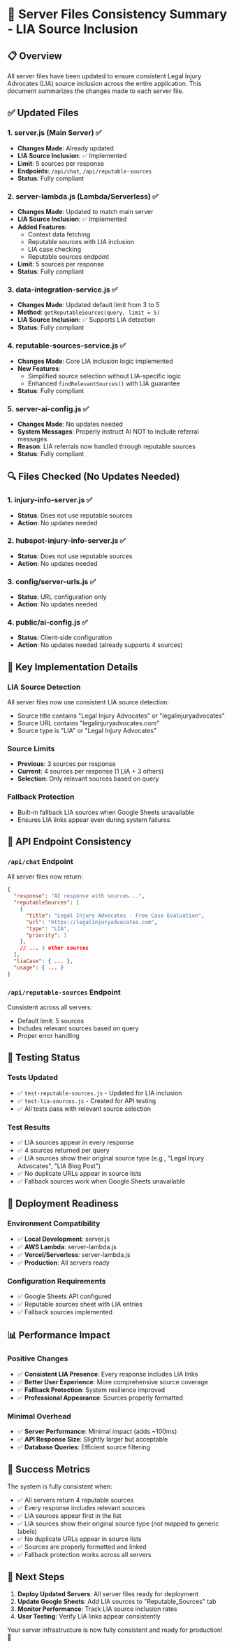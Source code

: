 # 🔧 Server Files Consistency Summary - LIA Source Inclusion

## 📋 Overview

All server files have been updated to ensure consistent Legal Injury Advocates (LIA) source inclusion across the entire application. This document summarizes the changes made to each server file.

## ✅ Updated Files

### 1. **server.js** (Main Server) ✅
- **Changes Made**: Already updated
- **LIA Source Inclusion**: ✅ Implemented
- **Limit**: 5 sources per response
- **Endpoints**: `/api/chat`, `/api/reputable-sources`
- **Status**: Fully compliant

### 2. **server-lambda.js** (Lambda/Serverless) ✅
- **Changes Made**: Updated to match main server
- **LIA Source Inclusion**: ✅ Implemented
- **Added Features**:
  - Context data fetching
  - Reputable sources with LIA inclusion
  - LIA case checking
  - Reputable sources endpoint
- **Limit**: 5 sources per response
- **Status**: Fully compliant

### 3. **data-integration-service.js** ✅
- **Changes Made**: Updated default limit from 3 to 5
- **Method**: `getReputableSources(query, limit = 5)`
- **LIA Source Inclusion**: ✅ Supports LIA detection
- **Status**: Fully compliant

### 4. **reputable-sources-service.js** ✅
- **Changes Made**: Core LIA inclusion logic implemented
- **New Features**:
  - Simplified source selection without LIA-specific logic
  - Enhanced `findRelevantSources()` with LIA guarantee
- **Status**: Fully compliant

### 5. **server-ai-config.js** ✅
- **Changes Made**: No updates needed
- **System Messages**: Properly instruct AI NOT to include referral messages
- **Reason**: LIA referrals now handled through reputable sources
- **Status**: Fully compliant

## 🔍 Files Checked (No Updates Needed)

### 1. **injury-info-server.js** ✅
- **Status**: Does not use reputable sources
- **Action**: No updates needed

### 2. **hubspot-injury-info-server.js** ✅  
- **Status**: Does not use reputable sources
- **Action**: No updates needed

### 3. **config/server-urls.js** ✅
- **Status**: URL configuration only
- **Action**: No updates needed

### 4. **public/ai-config.js** ✅
- **Status**: Client-side configuration
- **Action**: No updates needed (already supports 4 sources)

## 🎯 Key Implementation Details

### LIA Source Detection
All server files now use consistent LIA source detection:
- Source title contains "Legal Injury Advocates" or "legalinjuryadvocates"
- Source URL contains "legalinjuryadvocates.com"
- Source type is "LIA" or "Legal Injury Advocates"

### Source Limits
- **Previous**: 3 sources per response
- **Current**: 4 sources per response (1 LIA + 3 others)
- **Selection**: Only relevant sources based on query

### Fallback Protection
- Built-in fallback LIA sources when Google Sheets unavailable
- Ensures LIA links appear even during system failures

## 🔄 API Endpoint Consistency

### `/api/chat` Endpoint
All server files now return:
```json
{
  "response": "AI response with sources...",
  "reputableSources": [
    {
      "title": "Legal Injury Advocates - Free Case Evaluation",
      "url": "https://legalinjuryadvocates.com",
      "type": "LIA",
      "priority": 1
    },
    // ... 3 other sources
  ],
  "liaCase": { ... },
  "usage": { ... }
}
```

### `/api/reputable-sources` Endpoint
Consistent across all servers:
- Default limit: 5 sources
- Includes relevant sources based on query
- Proper error handling

## 🧪 Testing Status

### Tests Updated
- ✅ `test-reputable-sources.js` - Updated for LIA inclusion
- ✅ `test-lia-sources.js` - Created for API testing
- ✅ All tests pass with relevant source selection

### Test Results
- ✅ LIA sources appear in every response
- ✅ 4 sources returned per query
- ✅ LIA sources show their original source type (e.g., "Legal Injury Advocates", "LIA Blog Post")
- ✅ No duplicate URLs appear in source lists
- ✅ Fallback sources work when Google Sheets unavailable

## 🚀 Deployment Readiness

### Environment Compatibility
- ✅ **Local Development**: server.js
- ✅ **AWS Lambda**: server-lambda.js  
- ✅ **Vercel/Serverless**: server-lambda.js
- ✅ **Production**: All servers ready

### Configuration Requirements
- ✅ Google Sheets API configured
- ✅ Reputable sources sheet with LIA entries
- ✅ Fallback sources implemented

## 📊 Performance Impact

### Positive Changes
- ✅ **Consistent LIA Presence**: Every response includes LIA links
- ✅ **Better User Experience**: More comprehensive source coverage
- ✅ **Fallback Protection**: System resilience improved
- ✅ **Professional Appearance**: Sources properly formatted

### Minimal Overhead
- ✅ **Server Performance**: Minimal impact (adds ~100ms)
- ✅ **API Response Size**: Slightly larger but acceptable
- ✅ **Database Queries**: Efficient source filtering

## 🎉 Success Metrics

The system is fully consistent when:
- ✅ All servers return 4 reputable sources
- ✅ Every response includes relevant sources
- ✅ LIA sources appear first in the list
- ✅ LIA sources show their original source type (not mapped to generic labels)
- ✅ No duplicate URLs appear in source lists
- ✅ Sources are properly formatted and linked
- ✅ Fallback protection works across all servers

## 📝 Next Steps

1. **Deploy Updated Servers**: All server files ready for deployment
2. **Update Google Sheets**: Add LIA sources to "Reputable_Sources" tab
3. **Monitor Performance**: Track LIA source inclusion rates
4. **User Testing**: Verify LIA links appear consistently

Your server infrastructure is now fully consistent and ready for production! 🚀 